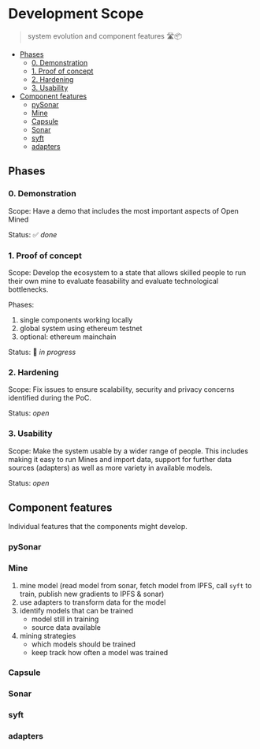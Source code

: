 # Development Scope

> system evolution and component features 🛣📦

<!-- TOC depthFrom:2 -->

- [Phases](#phases)
    - [0. Demonstration](#0-demonstration)
    - [1. Proof of concept](#1-proof-of-concept)
    - [2. Hardening](#2-hardening)
    - [3. Usability](#3-usability)
- [Component features](#component-features)
    - [pySonar](#pysonar)
    - [Mine](#mine)
    - [Capsule](#capsule)
    - [Sonar](#sonar)
    - [syft](#syft)
    - [adapters](#adapters)

<!-- /TOC -->

## Phases

### 0. Demonstration

Scope: Have a demo that includes the most important aspects of Open Mined

Status: ✅ _done_

### 1. Proof of concept

Scope: Develop the ecosystem to a state that allows skilled people to run their own mine to evaluate feasability and evaluate technological bottlenecks.

Phases:
1. single components working locally
2. global system using ethereum testnet
3. optional: ethereum mainchain

Status: 👷 _in progress_

### 2. Hardening

Scope: Fix issues to ensure scalability, security and privacy concerns identified during the PoC.

Status: _open_

### 3. Usability

Scope: Make the system usable by a wider range of people. This includes making it easy to run Mines and import data, support for further data sources (adapters) as well as more variety in available models.

Status: _open_

## Component features

Individual features that the components might develop.

### pySonar

### Mine

1. mine model (read model from sonar, fetch model from IPFS, call `syft` to train, publish new gradients to IPFS & sonar)
2. use adapters to transform data for the model
3. identify models that can be trained
    * model still in training
    * source data available
4. mining strategies
    * which models should be trained
    * keep track how often a model was trained

### Capsule

### Sonar

### syft

### adapters
